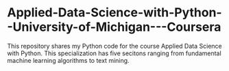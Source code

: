 # Applied-Data-Science-with-Python--University-of-Michigan---Coursera
This repository shares my Python code for the course Applied Data Science with Python. This specialization has five secitons ranging from fundamental machine learning algorithms to text mining.
